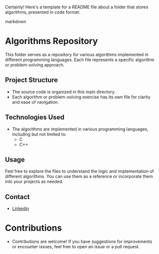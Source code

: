 Certainly! Here's a template for a README file about a folder that stores algorithms, presented in code format:

markdown

# Algorithms Repository

This folder serves as a repository for various algorithms implemented in different programming languages. Each file represents a specific algorithm or problem-solving approach.

## Project Structure

- The source code is organized in this main directory.
- Each algorithm or problem-solving exercise has its own file for clarity and ease of navigation.

## Technologies Used

- The algorithms are implemented in various programming languages, including but not limited to:
  - C  
  - C++

## Usage

Feel free to explore the files to understand the logic and implementation of different algorithms. You can use them as a reference or incorporate them into your projects as needed.

## Contact

- [Linkedin](http://www.linkedin.com/in/ojo%C3%A3osoares)

# Contributions

- Contributions are welcome! If you have suggestions for improvements or encounter issues, feel free to open an issue or a pull request.
